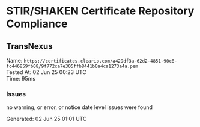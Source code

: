 # STIR/SHAKEN Certificate Repository Compliance

## TransNexus

Name: `https://certificates.clearip.com/a429df3a-62d2-4851-90c8-fc446859fb08/9f772ca7e305ffb8441b0a4ca1273a4a.pem`\
Tested At: 02 Jun 25 00:23 UTC\
Time: 95ms

### Issues

no warning, or error, or notice date level issues were found

Generated: 02 Jun 25 01:01 UTC